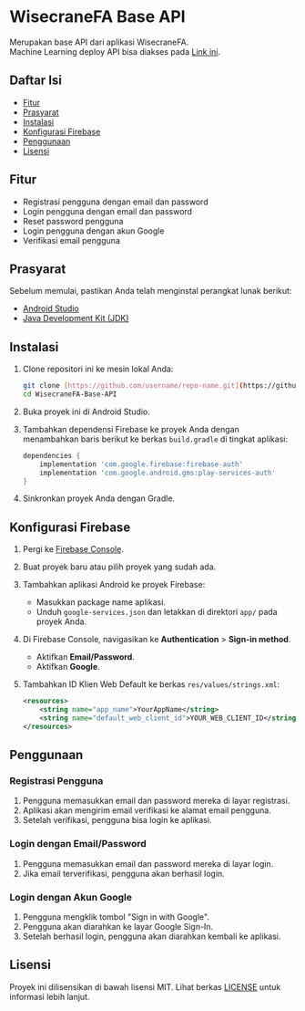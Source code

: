 # WisecraneFA Base API

Merupakan base API dari aplikasi WisecraneFA.\
Machine Learning deploy API bisa diakses pada [Link ini](https://storage.googleapis.com/capstone-ml123/financial_recommendation_model.json).

## Daftar Isi

- [Fitur](#fitur)
- [Prasyarat](#prasyarat)
- [Instalasi](#instalasi)
- [Konfigurasi Firebase](#konfigurasi-firebase)
- [Penggunaan](#penggunaan)
- [Lisensi](#lisensi)

## Fitur

- Registrasi pengguna dengan email dan password
- Login pengguna dengan email dan password
- Reset password pengguna
- Login pengguna dengan akun Google
- Verifikasi email pengguna

## Prasyarat

Sebelum memulai, pastikan Anda telah menginstal perangkat lunak berikut:

- [Android Studio](https://developer.android.com/studio)
- [Java Development Kit (JDK)](https://www.oracle.com/java/technologies/javase-jdk11-downloads.html)

## Instalasi

1. Clone repositori ini ke mesin lokal Anda:

    ```sh
    git clone [https://github.com/username/repo-name.git](https://github.com/wisecrane-fa/WisecraneFA-Base-API.git)
    cd WisecraneFA-Base-API
    ```

2. Buka proyek ini di Android Studio.

3. Tambahkan dependensi Firebase ke proyek Anda dengan menambahkan baris berikut ke berkas `build.gradle` di tingkat aplikasi:

    ```groovy
    dependencies {
        implementation 'com.google.firebase:firebase-auth'
        implementation 'com.google.android.gms:play-services-auth'
    }
    ```

4. Sinkronkan proyek Anda dengan Gradle.

## Konfigurasi Firebase

1. Pergi ke [Firebase Console](https://console.firebase.google.com/).
2. Buat proyek baru atau pilih proyek yang sudah ada.
3. Tambahkan aplikasi Android ke proyek Firebase:
    - Masukkan package name aplikasi.
    - Unduh `google-services.json` dan letakkan di direktori `app/` pada proyek Anda.
4. Di Firebase Console, navigasikan ke **Authentication** > **Sign-in method**.
    - Aktifkan **Email/Password**.
    - Aktifkan **Google**.

5. Tambahkan ID Klien Web Default ke berkas `res/values/strings.xml`:

    ```xml
    <resources>
        <string name="app_name">YourAppName</string>
        <string name="default_web_client_id">YOUR_WEB_CLIENT_ID</string> // Anda bisa menemukannya pada opsi sign-in Google
    </resources>
    ```

## Penggunaan

### Registrasi Pengguna

1. Pengguna memasukkan email dan password mereka di layar registrasi.
2. Aplikasi akan mengirim email verifikasi ke alamat email pengguna.
3. Setelah verifikasi, pengguna bisa login ke aplikasi.

### Login dengan Email/Password

1. Pengguna memasukkan email dan password mereka di layar login.
2. Jika email terverifikasi, pengguna akan berhasil login.

### Login dengan Akun Google

1. Pengguna mengklik tombol "Sign in with Google".
2. Pengguna akan diarahkan ke layar Google Sign-In.
3. Setelah berhasil login, pengguna akan diarahkan kembali ke aplikasi.

## Lisensi

Proyek ini dilisensikan di bawah lisensi MIT. Lihat berkas [LICENSE](LICENSE) untuk informasi lebih lanjut.
